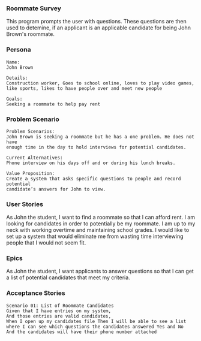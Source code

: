 ### Roommate Survey

This program prompts the user with questions. These questions are then
used to detemine, if an applicant is an applicable candidate
for being John Brown's roommate.

### Persona

```
Name:
John Brown

Details:
Construction worker, Goes to school online, loves to play video games,
like sports, likes to have people over and meet new people

Goals:
Seeking a roommate to help pay rent
```
### Problem Scenario

```
Problem Scenarios:
John Brown is seeking a roommate but he has a one problem. He does not have
enough time in the day to hold interviews for potential candidates.

Current Alternatives:
Phone interview on his days off and or during his lunch breaks.

Value Proposition:
Create a system that asks specific questions to people and record potential
candidate’s answers for John to view.
```

### User Stories

As John the student, I want to find a roommate so that I can afford rent. I am
looking for candidates in order to potentially be my roommate. I am up to my
neck with working overtime and maintaining school grades. I would like to set
up a system that would eliminate me from wasting time interviewing people that I
would not seem fit.

### Epics

As John the student, I want applicants to answer questions so that I can get a
list of potential candidates that meet my criteria. 

### Acceptance Stories
```
Scenario 01: List of Roommate Candidates
Given that I have entries on my system,
And those entries are valid candidates,
When I open up my candidates file Then I will be able to see a list
where I can see which questions the candidates answered Yes and No
And the candidates will have their phone number attached
```
